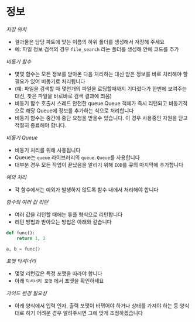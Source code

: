 # 정보

*저장 위치*

- 결과물은 담당 파트에 맞는 이름의 하위 폴더를 생성해서 저장해 주세요
- 예: 파일 정보 검색의 경우 `file_search` 라는 폴더를 생성해 안에 코드를 추가

*비동기 함수*

- 몇몇 함수는 모든 정보를 받아온 다음 처리하는 대신 받은 정보를 바로 처리해야 할 필요가 있어 비동기로 처리됩니다
- (예: 파일을 검색할 때 몇천개의 파일을 로딩할때까지 기다렸다가 한번에 보여주는 대신, 찾은 파일을 바로바로 검색 결과에 띄움)
- 비동기 함수 호출시 스레드 안전한 queue.Queue 객체가 즉시 리턴되고 비동기적으로 해당 Queue에 정보를 추가하는 식으로 처리합니다
- 비동기 함수는 중간에 중단 요청을 받을수 있습니다. 이 경우 사용중인 자원을 닫고 적절히 종료해야 합니다.

*비동기 Queue*

- 비동기 처리를 위해 사용됩니다
- Queue는 `queue` 라이브러리의 `queue.Queue`를 사용합니다
- 대부분 경우 모든 작업이 끝났음을 알리기 위해 `EOD`를 큐의 마지막에 추가합니다

*예외 처리*
- 각 함수에서는 예외가 발생하지 않도록 함수 내에서 처리해야 합니다

*함수의 여러 값 리턴*
- 여러 값을 리턴할 때에는 튜플 형식으로 리턴합니다
- 리턴 방법과 받아오는 방법은 아래와 같습니다

```python
def func():
    return 1, 2

a, b = func()
```

*포멧 딕셔너리*

- 몇몇 리턴값은 특정 포맷을 따라야 합니다
- 아래 `딕셔너리 포맷` 에서 포맷을 확인하세요

*가이드 변경 필요성*

- 아래 양식에서 입력 인자, 출력 포맷이 바뀌어야 하거나 상태를 가져야 하는 등 양식대로 하기 어려운 경우 알려주시면 그에 맞게 조정하겠습니다